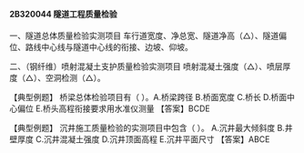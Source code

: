 #### 2B320044	隧道工程质量检验
一、隧道总体质量检验实测项目
车行道宽度、净总宽、隧道净高（△）、隧道偏位、路线中心线与隧道中心线的衔接、边坡、仰坡。

二、（钢纤维）喷射混凝土支护质量检验实测项目
喷射混凝土强度（△）、喷层厚度（△）、空洞检测（△）。

【典型例题】
桥梁总体检验项目有（	）。A.桥梁跨径
B.桥面宽度
C.桥长
D.桥面中心偏位
E.桥头高程衔接要求用水准仪测量
【答案】BCDE

【典型例题】
沉井施工质量检验的实测项目中包含（	）。
A.沉井最大倾斜度
B.井壁厚度
C.沉井混凝土强度
D.沉井顶面高程
E.沉井平面尺寸
【答案】ABCE